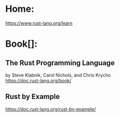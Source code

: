 # Home:
https://www.rust-lang.org/learn

# Book[]:
## The Rust Programming Language
by Steve Klabnik, Carol Nichols, and Chris Krycho  
https://doc.rust-lang.org/book/

## Rust by Example
https://doc.rust-lang.org/rust-by-example/
